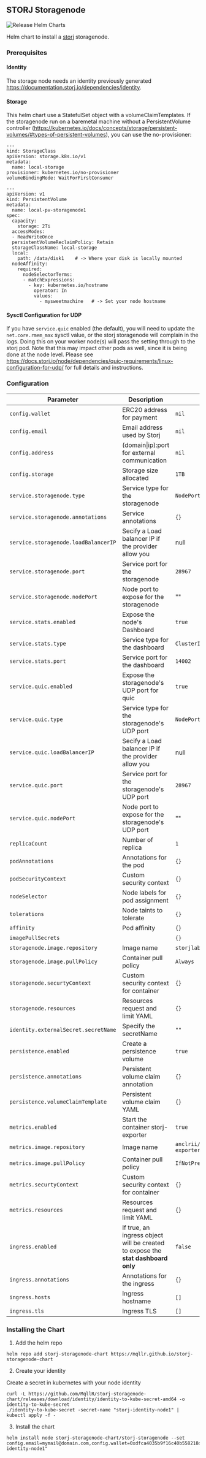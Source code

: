 ## STORJ Storagenode

![Release Helm Charts](https://github.com/MqllR/storj-storagenode-chart/workflows/Release%20Helm%20Charts/badge.svg)

Helm chart to install a [storj](https://storj.io/) storagenode.

### Prerequisites

#### Identity

The storage node needs an identity previously generated https://documentation.storj.io/dependencies/identity.

#### Storage

This helm chart use a StatefulSet object with a volumeClaimTemplates. If the storagenode run on a baremetal machine without a PersistentVolume controller (https://kubernetes.io/docs/concepts/storage/persistent-volumes/#types-of-persistent-volumes), you can use the no-provisioner:

```
---
kind: StorageClass
apiVersion: storage.k8s.io/v1
metadata:
  name: local-storage
provisioner: kubernetes.io/no-provisioner
volumeBindingMode: WaitForFirstConsumer

---
apiVersion: v1
kind: PersistentVolume
metadata:
  name: local-pv-storagenode1
spec:
  capacity:
    storage: 2Ti
  accessModes:
  - ReadWriteOnce
  persistentVolumeReclaimPolicy: Retain
  storageClassName: local-storage
  local:
    path: /data/disk1    # -> Where your disk is locally mounted
  nodeAffinity:
    required:
      nodeSelectorTerms:
      - matchExpressions:
        - key: kubernetes.io/hostname
          operator: In
          values:
            - mysweetmachine   # -> Set your node hostname
```

#### Sysctl Configuration for UDP

If you have `service.quic` enabled (the default), you will need to update the `net.core.rmem_max` sysctl value, or the storj storagenode will complain in the logs. Doing this on your worker node(s) will pass the setting through to the storj pod. Note that this may impact other pods as well, since it is being done at the node level. Please see https://docs.storj.io/node/dependencies/quic-requirements/linux-configuration-for-udp/ for full details and instructions.

### Configuration

Parameter | Description | Default | Required
--- | --- | --- | ---
`config.wallet` | ERC20 address for payment  | `nil` | yes
`config.email` | Email address used by Storj  | `nil` | yes
`config.address` | (domain\|ip):port for external communication | `nil` | yes
`config.storage` | Storage size allocated  | `1TB` | no
`service.storagenode.type` | Service type for the storagenode | `NodePort` | no
`service.storagenode.annotations` | Service annotations | `{}` | no
`service.storagenode.loadBalancerIP` | Secify a Load balancer IP if the provider allow you | null | no
`service.storagenode.port` | Service port for the storagenode | `28967` | no
`service.storagenode.nodePort` | Node port to expose for the storagenode | "" | no
`service.stats.enabled` | Expose the node's Dashboard | `true` | no
`service.stats.type` | Service type for the dashboard | `ClusterIP` | no
`service.stats.port` | Service port for the dashboard | `14002` | no
`service.quic.enabled` | Expose the storagenode's UDP port for quic | `true` | no
`service.quic.type` | Service type for the storagenode's UDP port | `NodePort` | no
`service.quic.loadBalancerIP` | Secify a Load balancer IP if the provider allow you | null | no
`service.quic.port` | Service port for the storagenode's UDP port | `28967` | no
`service.quic.nodePort` | Node port to expose for the storagenode's UDP port | "" | no
`replicaCount` | Number of replica | `1` | no
`podAnnotations` | Annotations for the pod | `{}` | no
`podSecurityContext` | Custom security context | `{}` | no
`nodeSelector` | Node labels for pod assignment	 | `{}` | no
`tolerations` | Node taints to tolerate | `{}` | no
`affinity` | Pod affinity | `{}` | no
`imagePullSecrets` |  | `{}` | no
`storagenode.image.repository` | Image name | `storjlabs/storagenode:latest` | no
`storagenode.image.pullPolicy` | Container pull policy | `Always` | no
`storagenode.securtyContext` | Custom security context for container | `{}` | no
`storagenode.resources` | Resources request and limit YAML | `{}` | no
`identity.externalSecret.secretName` | Specify the secretName | `""` | yes
`persistence.enabled` | Create a persistence volume | `true` | no
`persistence.annotations` | Persistent volume claim annotation | `{}` | no
`persistence.volumeClaimTemplate` | Persistent volume claim YAML | `{}` | no
`metrics.enabled` | Start the container storj-exporter | `true` | no
`metrics.image.repository` | Image name | `anclrii/storj-exporter:1.0.10` | no
`metrics.image.pullPolicy` | Container pull policy | `IfNotPresent` | no
`metrics.securtyContext` | Custom security context for container | `{}` | no
`metrics.resources` | Resources request and limit YAML | `{}` | no
`ingress.enabled` | If true, an ingress object will be created to expose the __stat dashboard only__ | `false` | no
`ingress.annotations` | Annotations for the ingress | `{}` | no
`ingress.hosts` | Ingress hostname | `[]` | no
`ingress.tls` | Ingress TLS | `[]` | no

### Installing the Chart

1. Add the helm repo

```
helm repo add storj-storagenode-chart https://mqllr.github.io/storj-storagenode-chart
```

2. Create your identity

Create a secret in kubernetes with your node identity

```
curl -L https://github.com/MqllR/storj-storagenode-chart/releases/download/identity/identity-to-kube-secret-amd64 -o identity-to-kube-secret
./identity-to-kube-secret -secret-name "storj-identity-node1" | kubectl apply -f -
```

3. Install the chart

```
helm install node storj-storagenode-chart/storj-storagenode --set config.email=mymail@domain.com,config.wallet=0xdfca4035b9f16c40b558218d1bedc08590fe28d4,config.address=mydomain.net:28967,identity.externalSecret.secretName="storj-identity-node1"
```

